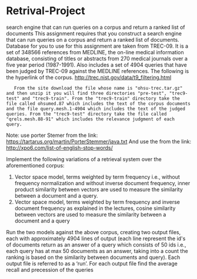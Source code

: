 # Retrival-Project
search engine that can run queries on a corpus and return a ranked list of documents
This assignment requires that you construct a search engine that can run queries on a corpus and return a ranked list of documents. Database for you to use for this assignment are taken from TREC-09. It is a set of 348566 references from MEDLINE, the on-line medical information database, consisting of titles or abstracts from 270 medical journals over a five year period (1987-1991). Also includes a set of 4904 queries that have been judged by TREC-09 against the MEDLINE references. The following is the hyperlink of the corpus.
 http://trec.nist.gov/data/t9_filtering.html

       From the site download the file whose name is "ohsu-trec.tar.gz" and then unzip it you will find three directories "pre-test", "trec9-test" and "trec9-train". From the "trec9-train" directory take the file called ohsumed.87 which includes the text of the corpus documents and the file query.mesh.1-4904 which includes the text of the judged queries. From the "trec9-test" directory take the file called "qrels.mesh.88-91" which includes the relevance judgment of each query.

Note: use porter Stemer from the link: https://tartarus.org/martin/PorterStemmer/java.txt
And use the from the link: http://xpo6.com/list-of-english-stop-words/

Implement the following variations of a retrieval system over the aforementioned corpus:
1.	Vector space model, terms weighted by term frequency i.e., without frequency normalization and without inverse document frequency, inner product similarity between vectors are used to measure the similarity between a document and a query. 
2.	Vector space model, terms weighted by term frequency and inverse document frequency as explained in the lectures, cosine similarity between vectors are used to measure the similarity between a document and a query
       
Run the two models against the above corpus, creating two output files, each with approximately 4904 lines of output (each line represent the id's of documents return as an answer of a query which consists of 50 ids i.e., each query has at max 50 documents as an answer, taking into a count the ranking is based on the similarity between documents and query). Each output file is referred to as a ‘run’. For each output file find the average recall and precession of the queries
